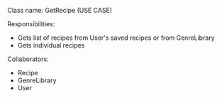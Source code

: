 Class name: GetRecipe (USE CASE)

Responsibilities:
- Gets list of recipes from User's saved recipes or from GenreLibrary
- Gets individual recipes

Collaborators:
- Recipe
- GenreLibrary
- User